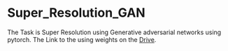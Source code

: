 # Super_Resolution_GAN
The Task is Super Resolution using Generative adversarial networks using pytorch. 
The Link to the using weights on the <a href="https://drive.google.com/drive/folders/1vHJHxXYuCjsRReZHi_b1LP5kRYv7s9fd?usp=sharing" target="blank">Drive</a>.
